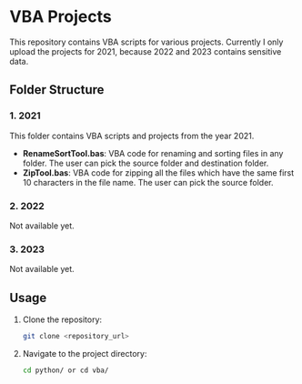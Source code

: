 # VBA Projects

This repository contains VBA scripts for various projects. Currently I only upload the projects for 2021, because 2022 and 2023 contains sensitive data.

## Folder Structure

### 1. 2021

This folder contains VBA scripts and projects from the year 2021.

- **RenameSortTool.bas**: VBA code for renaming and sorting files in any folder. The user can pick the source folder and destination folder.
- **ZipTool.bas**: VBA code for zipping all the files which have the same first 10 characters in the file name. The user can pick the source folder.

### 2. 2022

Not available yet.

### 3. 2023

Not available yet.

## Usage

1. Clone the repository:
    ```bash
    git clone <repository_url>
    ```
2. Navigate to the project directory:
    ```bash
    cd python/ or cd vba/
    ```
